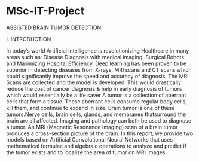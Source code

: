 # MSc-IT-Project
ASSISTED BRAIN TUMOR DETECTION

I. INTRODUCTION

In today’s world Artificial Intelligence is revolutionizing Healthcare in many areas such as: Disease Diagnosis
with medical imaging, Surgical Robots and Maximizing Hospital Efficiency. Deep learning has been proven to be
superior in detecting diseases from X-rays, MRI scans and CT scans which could significantly improve the speed
and accuracy of diagnosis. The MRI Scans are collected and the model is developed. This would drastically reduce
the cost of cancer diagnosis & help in early diagnosis of tumors which would essentially be a life saver
A tumor is a collection of aberrant cells that form a tissue. These aberrant cells consume regular body cells, kill
them, and continue to expand in size. Brain tumor is one of these tumors.Nerve cells, brain cells, glands, and
membranes thatsurround the brain are all affected. Imaging and pathology can both be used to diagnose a tumor.
An MRI (Magnetic Resonance Imaging) scan of a brain tumor produces a cross-section picture of the
brain. In this report, we provide two models based on Artificial Convolutional Neural Networks that uses
mathematical formulae and algebraic operations to analyze and predict if the tumor exists and to localize
the area of tumor on MRI Images.
